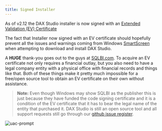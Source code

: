 ```yaml
---
title: Signed Installer
---
```


As of v2.12 the DAX Studio installer is now signed with an [Extended Validation (EV) Certificate](https://en.wikipedia.org/wiki/Extended_Validation_Certificate) 

The fact that Installer now signed with an EV certificate should hopefully prevent all the issues and warnings coming from Windows [SmartScreen](/documentation/installation/smart-screen/) when attempting to download and install DAX Studio.

A **HUGE** thank-you goes out to the guys at [SQLBI.com](https://sqlbi.com). To acquire an EV certificate not only requires a financial outlay, but you also need to have a legal company entity with a physical office with financial records and things like that. Both of these things make it pretty much impossible for a free/open source tool to obtain an EV certificate on their own without assistance.

> **Note:** Even though Windows may show SQLBI as the publisher this is just because they have funded the code signing certificate and it is a condition of the EV certificate that it has to bear the legal name of the entity that purchased it. DAX Studio is still an open source tool and all support requests still go through our [github issue register](https://github.com/daxstudio/daxstudio/issues).

![uac-prompt](uac-prompt.png)
